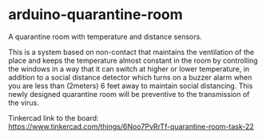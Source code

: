 # arduino-quarantine-room
A quarantine room with temperature and distance sensors. 

This is a system based on non-contact that maintains the ventilation of the place and keeps the temperature
almost constant in the room by controlling the windows in a way that it can switch at higher or lower temperature, in addition to a
social distance detector which turns on a buzzer alarm when you are less than (2meters) 6 feet away to maintain social distancing.
This newly designed quarantine room will be preventive to the transmission of the virus.


Tinkercad link to the board: https://www.tinkercad.com/things/6Noo7PvRrTf-quarantine-room-task-22
